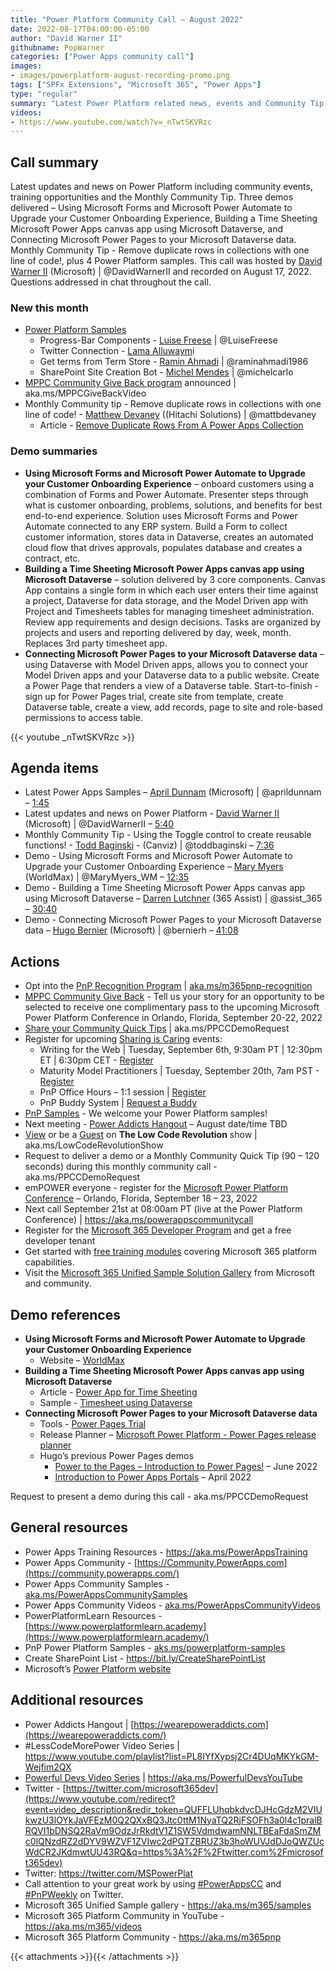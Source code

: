 ```yaml
---
title: "Power Platform Community Call – August 2022"
date: 2022-08-17T04:00:00-05:00
author: "David Warner II"
githubname: PopWarner
categories: ["Power Apps community call"]
images:
- images/powerplatform-august-recording-promo.png
tags: ["SPFx Extensions", "Microsoft 365", "Power Apps"]
type: "regular"
summary: "Latest Power Platform related news, events and Community Tip. Demos - Using Forms and Power Automate to Upgrade your Customer Onboarding Experience, Building a Time Sheeting Power Apps canvas app using Dataverse, and Connecting Power Pages to your Dataverse data."
videos:
- https://www.youtube.com/watch?v=_nTwtSKVRzc
---
```


## Call summary

Latest updates and news on Power Platform including community events, training opportunities and the Monthly Community Tip.  Three demos delivered – Using Microsoft Forms and Microsoft Power Automate to Upgrade your Customer Onboarding Experience, Building a Time Sheeting Microsoft Power Apps canvas app using Microsoft Dataverse, and Connecting Microsoft Power Pages to your Microsoft Dataverse data.   Monthly Community Tip - Remove duplicate rows in collections with one line of code!, plus 4 Power Platform samples. This call was hosted by [David Warner II](http://twitter.com/DavidWarnerII) (Microsoft) \| @DavidWarnerII and recorded on August 17, 2022. Questions addressed in chat throughout the call.

### New this month

* [Power Platform Samples](https://pnp.github.io/powerplatform-samples/)
    * Progress-Bar Components - [Luise Freese](https://twitter.com/LuiseFreese) \| @LuiseFreese
    * Twitter Connection - [Lama Alluwaym](https://github.com/Lama-alluwaymi)i
    * Get terms from Term Store - [Ramin Ahmadi](https://twitter.com/raminahmadi1986) \| @raminahmadi1986
    * SharePoint Site Creation Bot - [Michel Mendes](https://twitter.com/michelcarlo) \| @michelcarlo
* [MPPC Community Give Back program](https://www.youtube.com/watch?v=bV7M1FiGlPM) announced \| aka.ms/MPPCGiveBackVideo
* Monthly Community tip - Remove duplicate rows in collections with one line of code! - [Matthew Devaney](https://twitter.com/mattbdevaney) ((Hitachi Solutions) \| @mattbdevaney
    * Article - [Remove Duplicate Rows From A Power Apps Collection](https://www.matthewdevaney.com/remove-duplicate-rows-from-a-power-apps-collection/)

### Demo summaries

* **Using Microsoft Forms and Microsoft Power Automate to Upgrade your Customer Onboarding Experience** – onboard customers using a combination of Forms and Power Automate. Presenter steps through what is customer onboarding, problems, solutions, and benefits for best end-to-end experience. Solution uses Microsoft Forms and Power Automate connected to any ERP system. Build a Form to collect customer information, stores data in Dataverse, creates an automated cloud flow that drives approvals, populates database and creates a contract, etc.
* **Building a Time Sheeting Microsoft Power Apps canvas app using Microsoft Dataverse** – solution delivered by 3 core components. Canvas App contains a single form in which each user enters their time against a project, Dataverse for data storage, and the Model Driven app with Project and Timesheets tables for managing timesheet administration. Review app requirements and design decisions. Tasks are organized by projects and users and reporting delivered by day, week, month. Replaces 3rd party timesheet app.
* **Connecting Microsoft Power Pages to your Microsoft Dataverse data** – using Dataverse with Model Driven apps, allows you to connect your Model Driven apps and your Dataverse data to a public website. Create a Power Page that renders a view of a Dataverse table. Start-to-finish - sign up for Power Pages trial, create site from template, create Dataverse table, create a view, add records, page to site and role-based permissions to access table.

{{< youtube _nTwtSKVRzc >}}

## Agenda items

* Latest Power Apps Samples – [April Dunnam](http://twitter.com/aprildunnam) (Microsoft) \| @aprildunnam – [1:45](https://youtu.be/_nTwtSKVRzc?t=105)
* Latest updates and news on Power Platform - [David Warner II](http://twitter.com/DavidWarnerII) (Microsoft) \| @DavidWarnerII – [5:40](https://youtu.be/_nTwtSKVRzc?t=340)
* Monthly Community Tip - Using the Toggle control to create reusable functions! - [Todd Baginski](https://twitter.com/toddbaginski) - (Canviz) \| @toddbaginski – [7:36](https://youtu.be/_nTwtSKVRzc?t=576)
* Demo - Using Microsoft Forms and Microsoft Power Automate to Upgrade your Customer Onboarding Experience – [Mary Myers](https://twitter.com/MaryMyers_WM) (WorldMax) \| @MaryMyers_WM – [12:35](https://youtu.be/_nTwtSKVRzc?t=755)
* Demo - Building a Time Sheeting Microsoft Power Apps canvas app using Microsoft Dataverse – [Darren Lutchner](https://twitter.com/assist_365) (365 Assist) \| @assist_365 – [30:40](https://youtu.be/_nTwtSKVRzc?t=1840)
* Demo - Connecting Microsoft Power Pages to your Microsoft Dataverse data – [Hugo Bernier](https://twitter.com/bernierh) (Microsoft) \| @bernierh – [41:08](https://youtu.be/_nTwtSKVRzc?t=2468)

## Actions

* Opt into the [PnP Recognition Program](https://aka.ms/m365pnp-recognition) \| [aka.ms/m365pnp-recognition](https://aka.ms/m365pnp-recognition)
* [MPPC Community Give Back](https://www.youtube.com/watch?v=bV7M1FiGlPM) - Tell us your story for an opportunity to be selected to receive one complimentary pass to the upcoming Microsoft Power Platform Conference in Orlando, Florida, September 20-22, 2022
* [Share your Community Quick Tips](https://customervoice.microsoft.com/Pages/ResponsePage.aspx?id=v4j5cvGGr0GRqy180BHbR02h_1H9_XFFp4etSzu5JxFUN0JZTFNDSDRJVVJGTkxHVzcxRDJWM01RWi4u) \| aka.ms/PPCCDemoRequest
* Register for upcoming [Sharing is Caring](https://pnp.github.io/sharing-is-caring/) events:
    * Writing for the Web \| Tuesday, September 6th, 9:30am PT \| 12:30pm ET \| 6:30pm CET - [Register](https://forms.microsoft.com/pages/responsepage.aspx?id=KtIy2vgLW0SOgZbwvQuRaXDXyCl9DkBHq4A2OG7uLpdUQkYwOVhZTkg3Rk9TVUI3NlA4R0Y0RTFSTy4u)
    * Maturity Model Practitioners \| Tuesday, September 20th, 7am PST - [Register](https://forms.office.com/Pages/ResponsePage.aspx?id=KtIy2vgLW0SOgZbwvQuRaXDXyCl9DkBHq4A2OG7uLpdUODY3NVRFQ0E4SFg5WlI1TU83WFJQRklZSy4u)
    * PnP Office Hours – 1:1 session \| [Register](https://outlook.office365.com/owa/calendar/PnPSharingisCaring@warner.digital/bookings/)
    * PnP Buddy System \| [Request a Buddy](https://forms.office.com/Pages/ResponsePage.aspx?id=KtIy2vgLW0SOgZbwvQuRaXDXyCl9DkBHq4A2OG7uLpdUMjRRUVg4NElZUUJLTEY1TVVSVDJFRFpLRS4u)
* [PnP Samples](https://aka.ms/powerplatform-samples) - We welcome your Power Platform samples!
* Next meeting - [Power Addicts Hangout](https://wearepoweraddicts.com) – August date/time TBD
* [View](https://aka.ms/LowCodeRevolutionShow) or be a [Guest](https://aka.ms/LowCodeRevolutionGuest) on **The Low Code Revolution** show \| aka.ms/LowCodeRevolutionShow
* Request to deliver a demo or a Monthly Community Quick Tip (90 – 120 seconds) during this monthly community call - aka.ms/PPCCDemoRequest
* emPOWER everyone - register for the [Microsoft Power Platform Conference](https://powerplatformconf.com/#!/) – Orlando, Florida, September 18 – 23, 2022
* Next call September 21st at 08:00am PT (live at the Power Platform Conference) \| <https://aka.ms/powerappscommunitycall>
* Register for the [Microsoft 365 Developer Program](https://aka.ms/m365/devprogram) and get a free developer tenant
* Get started with [free training modules](https://aka.ms/m365/dev/learn) covering Microsoft 365 platform capabilities.
* Visit the [Microsoft 365 Unified Sample Solution Gallery](https://adoption.microsoft.com/sample-solution-gallery) from Microsoft and community.

## Demo references

* **Using Microsoft Forms and Microsoft Power Automate to Upgrade your Customer Onboarding Experience**
    * Website – [WorldMax](https://worldmaxp2.com/)
* **Building a Time Sheeting Microsoft Power Apps canvas app using Microsoft Dataverse**
    * Article - [Power App for Time Sheeting](https://pnp.github.io/blog/post/timesheet-app/)
    * Sample - [Timesheet using Dataverse](https://github.com/pnp/powerapps-samples/tree/main/samples/timesheet-using-dataverse)
* **Connecting Microsoft Power Pages to your Microsoft Dataverse data**
    * Tools - [Power Pages Trial](https://powerpages.microsoft.com)
    * Release Planner – [Microsoft Power Platform - Power Pages release planner](https://experience.dynamics.com/releaseplans/?app=Power+Pages)
    * Hugo’s previous Power Pages demos
        * [Power to the Pages – Introduction to Power Pages!](https://youtu.be/b22CoM4c5x0) – June 2022
        * [Introduction to Power Apps Portals](https://youtu.be/_yJ4V5145z8) – April 2022

Request to present a demo during this call - aka.ms/PPCCDemoRequest

## General resources

* Power Apps Training Resources - <https://aka.ms/PowerAppsTraining>
* Power Apps Community -
    [https://Community.PowerApps.com](https://community.powerapps.com/)
* Power Apps Community Samples -
    [aka.ms/PowerAppsCommunitySamples](https://aka.ms/PowerAppsCommunitySamples)
* Power Apps Community Videos -
    [aka.ms/PowerAppsCommunityVideos](https://aka.ms/PowerAppsCommunityVideos)
* PowerPlatformLearn Resources -
    [https://www.powerplatformlearn.academy](https://www.powerplatformlearn.academy/)
* PnP Power Platform Samples -
    [aks.ms/powerplatform-samples](https://www.aks.ms/powerplatform-samples)
* Create SharePoint List - <https://bit.ly/CreateSharePointList>
* Microsoft’s [Power Platform website](https://powerplatform.microsoft.com/)

## Additional resources

* Power Addicts Hangout \|
    [https://wearepoweraddicts.com](https://wearepoweraddicts.com/)
* \#LessCodeMorePower Video Series \|
    <https://www.youtube.com/playlist?list=PL8IYfXypsj2Cr4DUqMKYkGM-Wejfim2QX>
* [Powerful Devs Video Series](https://aka.ms/PowerfulDevsYouTube) \|
    <https://aka.ms/PowerfulDevsYouTube>
* Twitter -
    [https://twitter.com/microsoft365dev](https://www.youtube.com/redirect?event=video_description&redir_token=QUFFLUhqbkdvcDJHcGdzM2VIUkwzU3lOYkJaVFEzM0Q2QXxBQ3Jtc0ttM1NyaTQ2RjFSOFh3a0l4c1pralBRQVI1bDNSQ2RaVm9OdzJrRkdtV1Z1SW5VdmdwamNNLTBEaFdaSmZMc0lQNzdRZ2dDYV9WZVF1ZVIwc2dPQTZBRUZ3b3hoWUVJdDJoQWZUcWdCR2JKdmwtUU43RQ&q=https%3A%2F%2Ftwitter.com%2Fmicrosoft365dev)​
* Twitter: <https://twitter.com/MSPowerPlat>
* Call attention to your great work by using
    [\#PowerAppsCC](https://twitter.com/hashtag/PowerAppsCC?src=hashtag_click)
    and [\#PnPWeekly](https://twitter.com/hashtag/PnPWeekly?src=hashtag_click)
    on Twitter.
* Microsoft 365 Unified Sample gallery - <https://aka.ms/m365/samples>
* Microsoft 365 Platform Community in YouTube - <https://aka.ms/m365/videos>
* Microsoft 365 Platform Community - <https://aka.ms/m365pnp>

{{< attachments >}}{{< /attachments >}}
